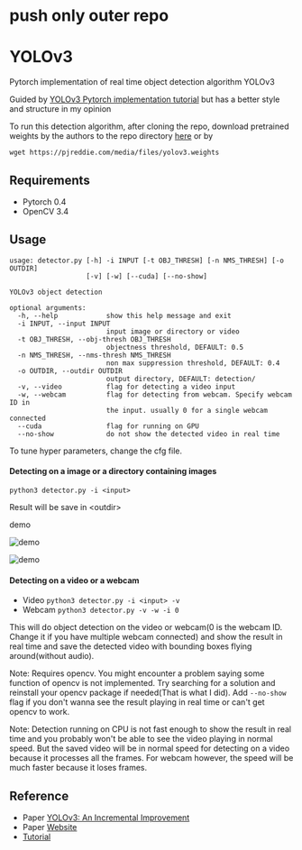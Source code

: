 # push only outer repo
# YOLOv3
Pytorch implementation of real time object detection algorithm YOLOv3

Guided by [YOLOv3 Pytorch implementation tutorial](https://blog.paperspace.com/how-to-implement-a-yolo-object-detector-in-pytorch/)
but has a better style and structure in my opinion

To run this detection algorithm, after cloning the repo, download pretrained weights by the authors to the repo directory
[here](https://pjreddie.com/media/files/yolov3.weights) or by

```
wget https://pjreddie.com/media/files/yolov3.weights
```

## Requirements

- Pytorch 0.4
- OpenCV 3.4

## Usage

```
usage: detector.py [-h] -i INPUT [-t OBJ_THRESH] [-n NMS_THRESH] [-o OUTDIR]
                   [-v] [-w] [--cuda] [--no-show]

YOLOv3 object detection

optional arguments:
  -h, --help            show this help message and exit
  -i INPUT, --input INPUT
                        input image or directory or video
  -t OBJ_THRESH, --obj-thresh OBJ_THRESH
                        objectness threshold, DEFAULT: 0.5
  -n NMS_THRESH, --nms-thresh NMS_THRESH
                        non max suppression threshold, DEFAULT: 0.4
  -o OUTDIR, --outdir OUTDIR
                        output directory, DEFAULT: detection/
  -v, --video           flag for detecting a video input
  -w, --webcam          flag for detecting from webcam. Specify webcam ID in
                        the input. usually 0 for a single webcam connected
  --cuda                flag for running on GPU
  --no-show             do not show the detected video in real time
```

To tune hyper parameters, change the cfg file.

#### Detecting on a image or a directory containing images

`python3 detector.py -i <input>`

Result will be save in \<outdir\>


demo

![demo](demo/det_dog.jpg)

![demo](demo/det_kite.jpg)

#### Detecting on a video or a webcam

- Video `python3 detector.py -i <input> -v`
- Webcam `python3 detector.py -v -w -i 0`

This will do object detection on the video or webcam(0 is the webcam ID. Change it if you have multiple webcam connected) and show the result in real time and save the detected video with bounding boxes flying around(without audio).

Note: Requires opencv. You might encounter a problem saying some function of opencv is not implemented.
Try searching for a solution and reinstall your opencv package if needed(That is what I did).
Add `--no-show` flag if you don't wanna see the result playing in real time or can't get opencv to work.

Note: Detection running on CPU is not fast enough to show the result in real time and you probably won't be able to see the video playing in normal speed.
But the saved video will be in normal speed for detecting on a video because it processes all the frames. For webcam however, the speed will be much faster because it loses frames.


## Reference
- Paper [YOLOv3: An Incremental Improvement](https://pjreddie.com/media/files/papers/YOLOv3.pdf)
- Paper [Website](https://pjreddie.com/darknet/yolo/)
- [Tutorial](https://blog.paperspace.com/how-to-implement-a-yolo-object-detector-in-pytorch/)
